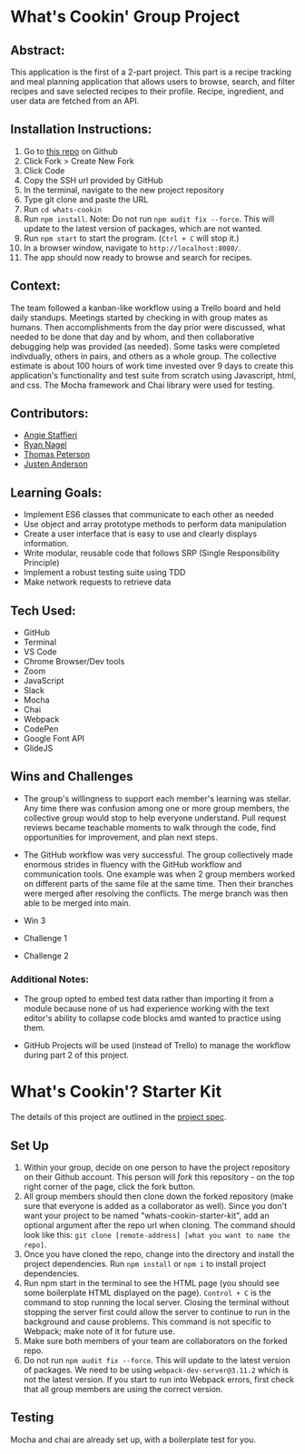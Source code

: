 # What's Cookin' Group Project
## Abstract:
This application is the first of a 2-part project. This part is a recipe tracking and meal planning application that allows users to browse, search, and filter recipes and save selected recipes to their profile. Recipe, ingredient, and user data are fetched from an API. 

<!-- ADD GIF (GIFS) OF APPLICATION IN USE -->

## Installation Instructions:
1. Go to [this repo](https://github.com/justenanderson-commits/whats-cookin) on Github
2. Click Fork > Create New Fork
3. Click Code
4. Copy the SSH url provided by GitHub
5. In the terminal, navigate to the new project repository
6. Type git clone and paste the URL
7. Run `cd whats-cookin`
8. Run `npm install`. Note: Do not run `npm audit fix --force`. This will update to the latest version of packages, which are not wanted. 
9. Run `npm start` to start the program. (`Ctrl + C` will stop it.)
10. In a browser window, navigate to `http://localhost:8080/`.
11. The app should now ready to browse and search for recipes.  

## Context:
The team followed a kanban-like workflow using a Trello board and held daily standups. Meetings started by checking in with group mates as humans. Then accomplishments from the day prior were discussed, what needed to be done that day and by whom, and then collaborative debugging help was provided (as needed). Some tasks were completed indivdually, others in pairs, and others as a whole group. The collective estimate is about 100 hours of work time invested over 9 days to create this application's functionality and test suite from scratch using Javascript, html, and css. The Mocha framework and Chai library were used for testing.

## Contributors:
- [Angie Staffieri](https://github.com/arstaffieri) 
- [Ryan Nagel](https://github.com/Nagel29)
- [Thomas Peterson](https://github.com/thomedpete)
- [Justen Anderson](https://github.com/justenanderson-commits)

## Learning Goals:
- Implement ES6 classes that communicate to each other as needed
- Use object and array prototype methods to perform data manipulation
- Create a user interface that is easy to use and clearly displays information.
- Write modular, reusable code that follows SRP (Single Responsibility Principle)
- Implement a robust testing suite using TDD
- Make network requests to retrieve data

## Tech Used:
- GitHub
- Terminal
- VS Code
- Chrome Browser/Dev tools
- Zoom
- JavaScript
- Slack
- Mocha
- Chai
- Webpack
- CodePen
- Google Font API
- GlideJS

## Wins and Challenges
- The group's willingness to support each member's learning was stellar. Any time there was confusion among one or more group members, the collective group would stop to help everyone understand. Pull request reviews became teachable moments to walk through the code, find opportunities for improvement, and plan next steps.

- The GitHub workflow was very successful. The group collectively made enormous strides in fluency with the GitHub workflow and communication tools. One example was when 2 group members worked on different parts of the same file at the same time. Then their branches were merged after resolving the conflicts. The merge branch was then able to be merged into main. 

- Win 3

- Challenge 1

- Challenge 2

### Additional Notes:
- The group opted to embed test data rather than importing it from a module because none of us had experience working with the text editor's ability to collapse code blocks amd wanted to practice using them. 

- GitHub Projects will be used (instead of Trello) to manage the workflow during part 2 of this project.



# What's Cookin'? Starter Kit

The details of this project are outlined in the <a href="https://frontend.turing.edu/projects/What%27sCookin-PartOne.html" target="\__blank">project spec</a>.

## Set Up

1. Within your group, decide on one person to have the project repository on their Github account. This person will *fork* this repository - on the top right corner of the page, click the fork button.
2. All group members should then clone down the forked repository (make sure that everyone is added as a collaborator as well). Since you don't want your project to be named "whats-cookin-starter-kit", add an optional argument after the repo url when cloning. The command should look like this: `git clone [remote-address] [what you want to name the repo]`.
3. Once you have cloned the repo, change into the directory and install the project dependencies. Run `npm install` or `npm i` to install project dependencies.
4. Run npm start in the terminal to see the HTML page (you should see some boilerplate HTML displayed on the page). `Control + C` is the command to stop running the local server. Closing the terminal without stopping the server first could allow the server to continue to run in the background and cause problems. This command is not specific to Webpack; make note of it for future use.
5. Make sure both members of your team are collaborators on the forked repo.
6. Do not run `npm audit fix --force`. This will update to the latest version of packages. We need to be using `webpack-dev-server@3.11.2` which is not the latest version. If you start to run into Webpack errors, first check that all group members are using the correct version.

## Testing

Mocha and chai are already set up, with a boilerplate test for you.
